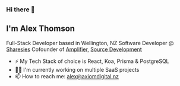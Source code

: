 
###  Hi there 👋

 
##  I'm Alex Thomson

Full-Stack Developer based in Wellington, NZ
Software Developer @ [Sharesies]()
Cofounder of [Amplifier](https://amplifier.community/), [Source Development](https://sourcedevelopment.co.nz/)

- ⚡ My Tech Stack of choice is React, Koa, Prisma & PostgreSQL
- 👨‍💻 I'm currently working on multiple SaaS projects
- 📫 How to reach me: alex@axiomdigital.nz
